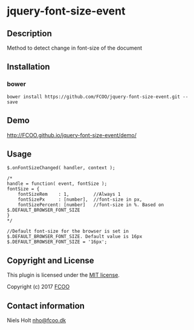 # jquery-font-size-event
>


## Description

Method to detect change in font-size of the document

## Installation
### bower
`bower install https://github.com/FCOO/jquery-font-size-event.git --save`

## Demo
http://FCOO.github.io/jquery-font-size-event/demo/ 

## Usage

    $.onFontSizeChanged( handler, context );

    /*
    handle = function( event, fontSize );
    fontSize = { 
        fontSizeRem    : 1,         //Always 1 
        fontSizePx     : [number],  //font-size in px,
        fontSizePercent: [number]   //font-size in %. Based on $.DEFAULT_BROWSER_FONT_SIZE
    }
    */

    //Default font-size for the browser is set in $.DEFAULT_BROWSER_FONT_SIZE. Default value is 16px
    $.DEFAULT_BROWSER_FONT_SIZE = '16px';



## Copyright and License
This plugin is licensed under the [MIT license](https://github.com/FCOO/jquery-font-size-event/LICENSE).

Copyright (c) 2017 [FCOO](https://github.com/FCOO)

## Contact information

Niels Holt nho@fcoo.dk

